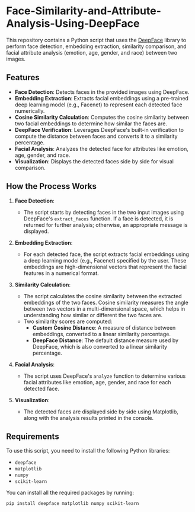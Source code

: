 # Face-Similarity-and-Attribute-Analysis-Using-DeepFace

This repository contains a Python script that uses the [DeepFace](https://github.com/serengil/deepface) library to perform face detection, embedding extraction, similarity comparison, and facial attribute analysis (emotion, age, gender, and race) between two images.

## Features

- **Face Detection**: Detects faces in the provided images using DeepFace.
- **Embedding Extraction**: Extracts facial embeddings using a pre-trained deep learning model (e.g., Facenet) to represent each detected face numerically.
- **Cosine Similarity Calculation**: Computes the cosine similarity between two facial embeddings to determine how similar the faces are.
- **DeepFace Verification**: Leverages DeepFace's built-in verification to compute the distance between faces and converts it to a similarity percentage.
- **Facial Analysis**: Analyzes the detected face for attributes like emotion, age, gender, and race.
- **Visualization**: Displays the detected faces side by side for visual comparison.

## How the Process Works

1. **Face Detection**:
   - The script starts by detecting faces in the two input images using DeepFace's `extract_faces` function. If a face is detected, it is returned for further analysis; otherwise, an appropriate message is displayed.

2. **Embedding Extraction**:
   - For each detected face, the script extracts facial embeddings using a deep learning model (e.g., Facenet) specified by the user. These embeddings are high-dimensional vectors that represent the facial features in a numerical format.

3. **Similarity Calculation**:
   - The script calculates the cosine similarity between the extracted embeddings of the two faces. Cosine similarity measures the angle between two vectors in a multi-dimensional space, which helps in understanding how similar or different the two faces are.
   - Two similarity scores are computed:
     - **Custom Cosine Distance**: A measure of distance between embeddings, converted to a linear similarity percentage.
     - **DeepFace Distance**: The default distance measure used by DeepFace, which is also converted to a linear similarity percentage.

4. **Facial Analysis**:
   - The script uses DeepFace's `analyze` function to determine various facial attributes like emotion, age, gender, and race for each detected face.

5. **Visualization**:
   - The detected faces are displayed side by side using Matplotlib, along with the analysis results printed in the console.

## Requirements

To use this script, you need to install the following Python libraries:

- `deepface`
- `matplotlib`
- `numpy`
- `scikit-learn`

You can install all the required packages by running:

```bash
pip install deepface matplotlib numpy scikit-learn
